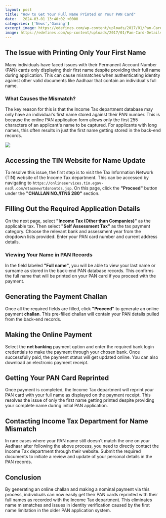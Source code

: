 ```yaml
---
layout: post
title: "How to Get Your Full Name Printed on Your PAN Card"
date:   2024-03-01 13:40:02 +0000
categories: ['News','Gaming']
excerpt_image: https://edefines.com/wp-content/uploads/2017/01/Pan-Card-Details.jpg
image: https://edefines.com/wp-content/uploads/2017/01/Pan-Card-Details.jpg
---
```


## The Issue with Printing Only Your First Name
Many individuals have faced issues with their Permanent Account Number (PAN) cards only displaying their first name despite providing their full name during application. This can cause mismatches when authenticating identity against other valid documents like Aadhaar that contain an individual's full name. 
### What Causes the Mismatch?
The key reason for this is that the Income Tax department database may only have an individual's first name stored against their PAN number. This is because the online PAN application form allows only the first 255 characters of an applicant's name to be captured. For applicants with long names, this often results in just the first name getting stored in the back-end records.

![](https://i.ytimg.com/vi/MOzRtW7HVNo/maxresdefault.jpg)
## Accessing the TIN Website for Name Update  
To resolve this issue, the first step is to visit the Tax Information Network (TIN) website of the Income Tax department. This can be accessed by navigating to `https://onlineservices.tin.egov-nsdl.com/etaxnew/tdsnontds.jsp`. On this page, click the **"Proceed"** button under the **"CHALLAN NO./ITNS 280"** section.
## Filling Out the Required Application Details
On the next page, select **"Income Tax (Other than Companies)"** as the applicable tax. Then select **"Self Assessment Tax"** as the tax payment category. Choose the relevant bank and assessment year from the dropdown lists provided. Enter your PAN card number and current address details.
### Viewing Your Name in PAN Records
In the field labeled **"Full name"**, you will be able to view your last name or surname as stored in the back-end PAN database records. This confirms the full name that will be printed on your PAN card if you proceed with the payment.
## Generating the Payment Challan  
Once all the required fields are filled, click **"Proceed"** to generate an online payment **challan**. This pre-filled challan will contain your PAN details pulled from the back-end records.
## Making the Online Payment
Select the **net banking** payment option and enter the required bank login credentials to make the payment through your chosen bank. Once successfully paid, the payment status will get updated online. You can also download an electronic payment receipt.
## Getting Your PAN Card Reprinted
Once payment is completed, the Income Tax department will reprint your PAN card with your full name as displayed on the payment receipt. This resolves the issue of only the first name getting printed despite providing your complete name during initial PAN application.
## Contacting Income Tax Department for Name Mismatch 
In rare cases where your PAN name still doesn't match the one on your Aadhaar after following the above process, you need to directly contact the Income Tax department through their website. Submit the required documents to initiate a review and update of your personal details in the PAN records.
## Conclusion
By generating an online challan and making a nominal payment via this process, individuals can now easily get their PAN cards reprinted with their full names as recorded with the Income Tax department. This eliminates name mismatches and issues in identity verification caused by the first name limitation in the older PAN application system.